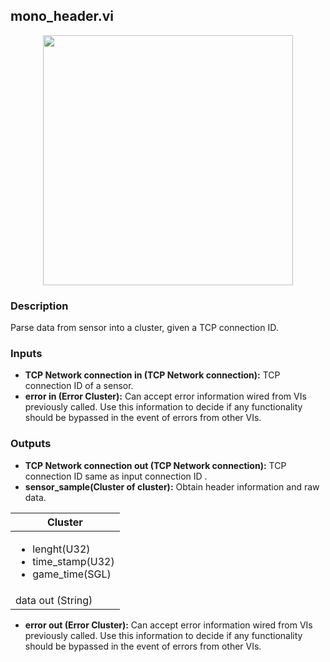## mono_header.vi
<p align="center">
<img src="https://github.com/monoDriveIO/client/raw/master/WikiPhotos/LV_client/simulator/mono__headerc.png" width="400"  />
</p>

### Description 
Parse data from sensor into a cluster, given a TCP connection ID.

### Inputs

- **TCP Network connection in (TCP Network connection):** TCP connection ID of a sensor.
- **error in (Error Cluster):** Can accept error information wired from VIs previously called. Use this information to decide if any functionality should be bypassed in the event of errors from other VIs.


### Outputs

- **TCP Network connection out (TCP Network connection):** TCP connection ID same as input connection ID  .
- **sensor_sample(Cluster of cluster):** Obtain header information and raw data.

| Cluster        | 
| ------------- | 
| <ul><li>lenght(U32)</li><li>time_stamp(U32)</li><li>game_time(SGL)</li></ul>|
| data out (String) |

- **error out (Error Cluster):** Can accept error information wired from VIs previously called. Use this information to decide if any functionality should be bypassed in the event of errors from other VIs.
